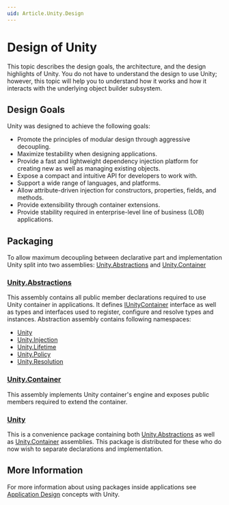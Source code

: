 ```yaml
---
uid: Article.Unity.Design
---
```


# Design of Unity

This topic describes the design goals, the architecture, and the design highlights of Unity. You do not have to understand the design to use Unity; however, this topic will help you to understand how it works and how it interacts with the underlying object builder subsystem.

## Design Goals

Unity was designed to achieve the following goals:

* Promote the principles of modular design through aggressive decoupling.
* Maximize testability when designing applications.
* Provide a fast and lightweight dependency injection platform for creating new as well as managing existing objects.
* Expose a compact and intuitive API for developers to work with.
* Support a wide range of languages, and platforms.
* Allow attribute-driven injection for constructors, properties, fields, and methods.
* Provide extensibility through container extensions.
* Provide stability required in enterprise-level line of business (LOB) applications.

## Packaging

To allow maximum decoupling between declarative part and implementation Unity split into two assemblies: [Unity.Abstractions](https://www.nuget.org/packages/Unity.Abstractions/) and [Unity.Container](https://www.nuget.org/packages/Unity.Container/)

### [Unity.Abstractions](https://www.nuget.org/packages/Unity.Abstractions/)

This assembly contains all public member declarations required to use Unity container in applications. It defines [IUnityContainer](xref:Unity.IUnityContainer) interface as well as types and interfaces used to register, configure and resolve types and instances. Abstraction assembly contains following namespaces:

* [Unity](xref:Unity)
* [Unity.Injection](xref:Unity.Injection)
* [Unity.Lifetime](xref:Unity.Lifetime)
* [Unity.Policy](xref:Unity.Policy)
* [Unity.Resolution](xref:Unity.Resolution)

### [Unity.Container](https://www.nuget.org/packages/Unity.Container/)

This assembly implements Unity container's engine and exposes public members required to extend the container. 

### [Unity](https://www.nuget.org/packages/Unity/)

This is a convenience package containing both [Unity.Abstractions](https://www.nuget.org/packages/Unity/) as well as [Unity.Container](https://www.nuget.org/packages/Unity/) assemblies. This package is distributed for these who do now wish to separate declarations and implementation.

## More Information

For more information about using packages inside applications see [Application Design](xref:Article.Application.Design) concepts with Unity.
